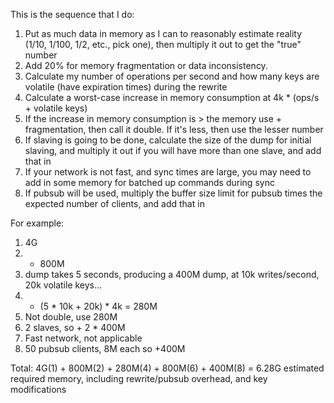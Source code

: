 This is the sequence that I do: 
1. Put as much data in memory as I can to reasonably estimate reality 
(1/10, 1/100, 1/2, etc., pick one), then multiply it out to get the 
"true" number 
2. Add 20% for memory fragmentation or data inconsistency. 
3. Calculate my number of operations per second and how many keys are 
volatile (have expiration times) during the rewrite 
4. Calculate a worst-case increase in memory consumption at 4k * 
(ops/s + volatile keys) 
5. If the increase in memory consumption is > the memory use + 
fragmentation, then call it double. If it's less, then use the lesser 
number 
6. If slaving is going to be done, calculate the size of the dump for 
initial slaving, and multiply it out if you will have more than one 
slave, and add that in 
7. If your network is not fast, and sync times are large, you may need 
to add in some memory for batched up commands during sync 
8. If pubsub will be used, multiply the buffer size limit for pubsub 
times the expected number of clients, and add that in 


For example: 
1. 4G 
2. + 800M 
3. dump takes 5 seconds, producing a 400M dump, at 10k writes/second, 
20k volatile keys... 
4. + (5 * 10k + 20k) * 4k = 280M 
5. Not double, use 280M 
6. 2 slaves, so + 2 * 400M 
7. Fast network, not applicable 
8. 50 pubsub clients, 8M each so +400M 

Total: 4G(1) + 800M(2) + 280M(4) + 800M(6) + 400M(8) = 6.28G estimated 
required memory, including rewrite/pubsub overhead, and key 
modifications


